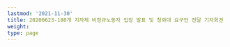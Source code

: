 ```yaml
---
lastmod: '2021-11-30'
title: 20200623-180개 지자체 비정규노동자 입장 발표 및 청와대 요구안 전달 기자회견
weight: 
type: page
---
```

